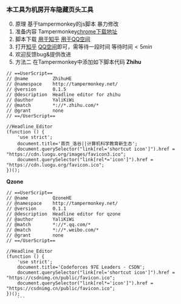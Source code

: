 ### 本工具为机房开车隐藏页头工具
0. 原理
	基于tampermonkey的js脚本
	暴力修改
1. 准备内容
	Tampermonkey[chrome下载地址](https://chrome.google.com/webstore/detail/tampermonkey/dhdgffkkebhmkfjojejmpbldmpobfkfo?hl=zh-CN)
2. 脚本下载
	[用于知乎](https://greasyfork.org/zh-CN/scripts/387105-zhihuhe)
	[用于QQ空间](https://greasyfork.org/zh-CN/scripts/387117-qzonehe)
3. 打开[知乎](zhihu.com) [QQ空间](i.qq.com)即可，需等待一段时间
	等待时间$<5min$
4. 欢迎反馈bug&提供改进
5. 方法二
	在Tampermonkey中添加如下脚本代码
	**Zhihu**

```
// ==UserScript==
// @name         ZhihuHE
// @namespace    http://tampermonkey.net/
// @version      0.1.5
// @description  Headline editor for zhihu
// @author       YaliKiWi
// @match        *://*.zhihu.com/*
// @grant        none
// ==/UserScript==

//Headline_Editor
(function () {
    'use strict';
    document.title='首页_洛谷||计算机科学教育新生态';
    document.querySelector("link[rel='shortcut icon']").href = "https://cdn.luogu.org/images/favicon3.ico";
    document.querySelector("link[rel*='icon']").href = "https://cdn.luogu.org/favicon.ico";
})();
```


**Qzone**

```
// ==UserScript==
// @name         QzoneHE
// @namespace    http://tampermonkey.net/
// @version      0.1.1
// @description  Headline editor for qzone
// @author       YaliKiWi
// @match        *://*.qq.com/*
// @match        *://*.weibo.com/*
// @grant        none
// ==/UserScript==

//Headline_Editor
(function () {
    'use strict';
    document.title='Codeforces 97E Leaders - CSDN';
    document.querySelector("link[rel='shortcut icon']").href = "https://csdnimg.cn/public/favicon.ico";
    document.querySelector("link[rel*='icon']").href = "https://csdnimg.cn/public/favicon.ico";
})();
	```
